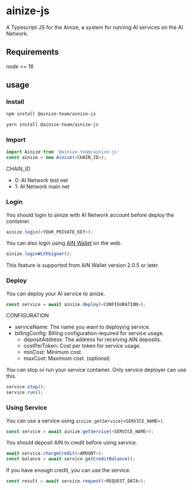 # ainize-js

A Typescript JS for the Ainize, a system for running AI services on the AI Network.

## Requirements
node >= 16

## usage
### Install
```bash
npm install @ainize-team/ainize-js

yarn install @ainize-team/ainize-js
```

### Import
```typescript
import Ainize from '@ainize-team/ainize-js'
const ainize = new Ainize(<CHAIN_ID>);
```

CHAIN_ID
- 0: AI Network test net
- 1: AI Network main net

### Login
You should login to ainize with AI Network account before deploy the container.
```typescript
ainize.login(<YOUR_PRIVATE_KEY>);
```

You can also login using [AIN Wallet](https://chromewebstore.google.com/detail/ain-wallet/hbdheoebpgogdkagfojahleegjfkhkpl) on the web.
```typescript
ainize.loginWithSigner();
```
This feature is supported from AIN Wallet version 2.0.5 or later.

### Deploy
You can deploy your AI service to ainize.
```typescript
const service = await ainize.deploy(<CONFIGURATION>);
```
CONFIGURATION
- serviceName: The name you want to deploying service.
- billingConfig: Billing configuration required for service usage.
  - depositAddress: The address for receiving AIN deposits.
  - costPerToken: Cost per token for service usage.
  - minCost: Minimum cost.
  - maxCost: Maximum cost. (optional)

You can stop or run your service container. Only service deployer can use this.
```typescript
service.stop();
service.run();
```

### Using Service
You can use a service using `ainize.getService(<SERVICE_NAME>)`.
```typescript
const service = await ainize.getService(<SERVICE_NAME>);
```

You should deposit AIN to credit before using service.
```typescript
await service.chargeCredit(<AMOUNT>);
const balance = await service.getCreditBalance();
```

If you have enough credit, you can use the service.
```typescript
const result = await service.request(<REQUEST_DATA>);
``` 
